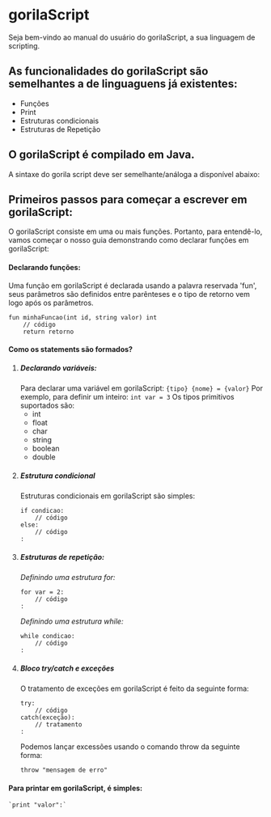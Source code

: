 # gorilaScript
Seja bem-vindo ao manual do usuário do gorilaScript, a sua linguagem de scripting.

## As funcionalidades do gorilaScript são semelhantes a de linguaguens já existentes:

 - Funções
 - Print
 - Estruturas condicionais
 - Estruturas de Repetição

## O gorilaScript é compilado em Java.
A sintaxe do gorila script deve ser semelhante/análoga a disponível abaixo:

## Primeiros passos para começar a escrever em gorilaScript:
O gorilaScript consiste em uma ou mais funções. Portanto, para entendê-lo, vamos começar o nosso guia demonstrando como declarar funções em gorilaScript:
#### Declarando funções: 
Uma função em gorilaScript é declarada usando a palavra reservada 'fun', seus parâmetros são definidos entre parênteses e o tipo de retorno vem logo após os parâmetros. 
```
fun minhaFuncao(int id, string valor) int
    // código
    return retorno
```

#### Como os statements são formados? 
1. ##### Declarando variáveis: 
    Para declarar uma variável em gorilaScript: 
    `{tipo} {nome} = {valor}`
    Por exemplo, para definir um inteiro: 
    `int var = 3`
    Os tipos primitivos suportados são: 
    - int 
    - float
    - char
    - string
    - boolean
    - double
2. ##### Estrutura condicional
    Estruturas condicionais em gorilaScript são simples: 
    ```
    if condicao: 
        // código
    else: 
        // código
    :
    ```
2. ##### Estruturas de repetição: 
    *Definindo uma estrutura for:*
    ```
    for var = 2: 
        // código
    :
    ```
    *Definindo uma estrutura while:*
    ```
    while condicao: 
        // código
    :
    ```
4. ##### Bloco try/catch e exceções
    O tratamento de exceções em gorilaScript é feito da seguinte forma: 
    ```
    try: 
        // código
    catch(exceção): 
        // tratamento
    :
    ```
    Podemos lançar excessões usando o comando throw da seguinte forma:
    ```
    throw "mensagem de erro"
    ```

#### Para printar em gorilaScript, é simples: 
    `print "valor":`